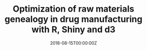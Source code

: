 ---
title: 'Optimization of raw materials genealogy in drug manufacturing with R, Shiny and d3'
authors:
- Tanya Cashorali
date: '2018-08-15T00:00:00Z'

# Schedule page publish date (NOT proceeding's date).
publishDate: '20001-01-01T00:00:00Z'

# proceeding type.
# Legend: 0 = Uncategorized; 1 = Talk, 2 = Keynote, 3 = Workshop
# To add more update publications_types.toml and en.yaml
proceeding_types: ['1']

# proceeding name and optional abbreviated proceeding name.
proceeding: Presented at 2018 Conference
proceeding_short: Presented at 2018 Conference

abstract: 

tags:
- CB Analytics
featured: false

links:
url_slides: 'https://github.com/rinpharma/2018_presentations/blob/master/talks_folder/2018-Cashorali-Optimization_of_raw_materials_genealogy_in_drug_manufacturing.pdf'
url_video: ''

---